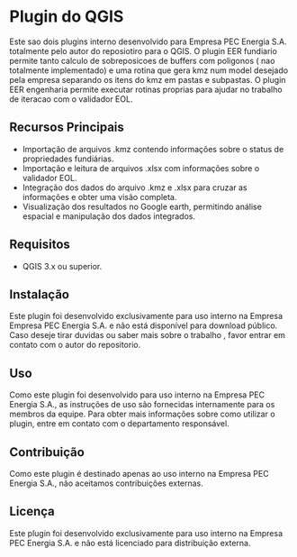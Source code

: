 # Plugin do QGIS

Este sao dois plugins interno desenvolvido para Empresa PEC Energia S.A. totalmente pelo autor do reposiotiro para o QGIS. O plugin EER fundiario permite tanto calculo de sobreposicoes de buffers com poligonos ( nao totalmente implementado) e uma rotina que gera kmz num model desejado pela empresa separando os itens do kmz em pastas e subpastas.  O plugin EER engenharia permite executar rotinas proprias para ajudar no trabalho de iteracao com o validador EOL.

## Recursos Principais

- Importação de arquivos .kmz contendo informações sobre o status de propriedades fundiárias.
- Importação e leitura de arquivos .xlsx com informações sobre o validador EOL.
- Integração dos dados do arquivo .kmz e .xlsx para cruzar as informações e obter uma visão completa.
- Visualização dos resultados no Google earth, permitindo análise espacial e manipulação dos dados integrados.

## Requisitos

- QGIS 3.x ou superior.

## Instalação

Este plugin foi desenvolvido exclusivamente para uso interno na Empresa Empresa PEC Energia S.A. e não está disponível para download público.
Caso deseje tirar duvidas ou saber mais sobre o trabalho , favor entrar em contato com o autor do repositorio.

## Uso

Como este plugin foi desenvolvido para uso interno na Empresa  PEC Energia S.A., as instruções de uso são fornecidas internamente para os membros da equipe. Para obter mais informações sobre como utilizar o plugin, entre em contato com o departamento responsável.

## Contribuição

Como este plugin é destinado apenas ao uso interno na Empresa  PEC Energia S.A., não aceitamos contribuições externas.

## Licença

Este plugin foi desenvolvido exclusivamente para uso interno na  Empresa PEC Energia S.A. e não está licenciado para distribuição externa.
